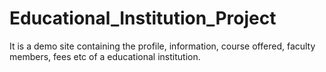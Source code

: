 # Educational_Institution_Project
It is a demo site containing the profile, information, course offered, faculty members, fees etc of a educational institution.

